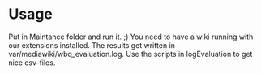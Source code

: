 # Usage
Put in Maintance folder and run it. ;)
You need to have a wiki running with our extensions installed. The results get written in var/mediawiki/wbq_evaluation.log.
Use the scripts in logEvaluation to get nice csv-files.